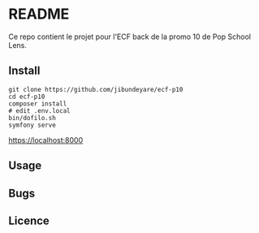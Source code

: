 # README

Ce repo contient le projet pour l'ECF  back de la promo 10 de Pop School Lens.

## Install

```
git clone https://github.com/jibundeyare/ecf-p10
cd ecf-p10
composer install
# edit .env.local
bin/dofilo.sh
symfony serve
```

[https://localhost:8000](https://localhost:8000)

## Usage

## Bugs

## Licence
